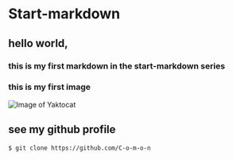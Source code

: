 # Start-markdown

## hello world,
### this is my first markdown in the start-markdown series
### this is my first image
![Image of Yaktocat](https://octodex.github.com/images/yaktocat.png)

## see my github profile
```
$ git clone https://github.com/C-o-m-o-n

```
